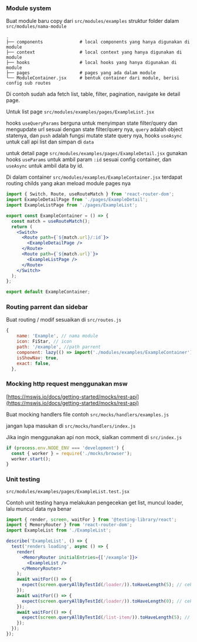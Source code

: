 ### Module system

Buat module baru copy dari `src/modules/examples`
struktur folder dalam `src/modules/nama-module`
```
.
├── components              # local components yang hanya digunakan di module
├── context                 # local context yang hanya digunakan di module
├── hooks                   # local hooks yang hanya digunakan di module
├── pages                   # pages yang ada dalam module
└── ModuleContainer.jsx     # bentuk container dari module, berisi config sub routes
```

Di contoh sudah ada fetch list, table, filter, pagination, navigate ke detail page.

Untuk list page `src/modules/examples/pages/ExampleList.jsx`

hooks `useQueryParams` berguna untuk menyimpan state filter/query dan mengupdate url sesuai dengan state filter/query nya, `query` adalah object statenya, dan `push` adalah fungsi mutate state query nya, hooks `useAsync` untuk call api list dan simpan di `data`

untuk detail page `src/modules/examples/pages/ExampleDetail.jsx` gunakan hooks `useParams` untuk ambil param `:id` sesuai config container, dan `useAsync` untuk ambil data by id.

Di dalam container `src/modules/examples/ExampleContainer.jsx` terdapat routing childs yang akan meload module pages nya

```jsx
import { Switch, Route, useRouteMatch } from 'react-router-dom';
import ExampleDetailPage from './pages/ExampleDetail';
import ExampleListPage from './pages/ExampleList';

export const ExampleContainer = () => {
  const match = useRouteMatch();
  return (
    <Switch>
      <Route path={`${match.url}/:id`}>
        <ExampleDetailPage />
      </Route>
      <Route path={`${match.url}`}>
        <ExampleListPage />
      </Route>
    </Switch>
  );
};

export default ExampleContainer;
```

### Routing parrent dan sidebar

Buat routing / modif sesuaikan di `src/routes.js`

```jsx
{
    name: 'Example', // nama module
    icon: FiStar, // icon
    path: '/example', //path parrent
    component: lazy(() => import('./modules/examples/ExampleContainer')),
    isShowNav: true,
    exact: false,
  },
```

### Mocking http request menggunakan msw

[https://mswjs.io/docs/getting-started/mocks/rest-api](https://mswjs.io/docs/getting-started/mocks/rest-api)

Buat mocking handlers file contoh `src/mocks/handlers/examples.js`

jangan lupa masukan di `src/mocks/handlers/index.js`

Jika ingin menggunakan api non mock, sialkan comment di `src/index.js`

```jsx
if (process.env.NODE_ENV === 'development') {
  const { worker } = require('./mocks/browser');
  worker.start();
}
```

### Unit testing

`src/modules/examples/pages/ExampleList.test.jsx`

Contoh unit testing hanya melakukan pengecekan get list, muncul loader, lalu muncul data nya benar

```jsx
import { render, screen, waitFor } from '@testing-library/react';
import { MemoryRouter } from 'react-router-dom';
import ExampleList from './ExampleList';

describe('ExampleList', () => {
  test('renders loading', async () => {
    render(
      <MemoryRouter initialEntries={['/example']}>
        <ExampleList />
      </MemoryRouter>
    );
    await waitFor(() => {
      expect(screen.queryAllByTestId(/loader/)).toHaveLength(5); // cek ada loader
    });
    await waitFor(() => {
      expect(screen.queryAllByTestId(/loader/)).toHaveLength(0); // cek loader hilang
    });
    await waitFor(() => {
      expect(screen.queryAllByTestId(/list-item/)).toHaveLength(5); // cek sudah ada datanya
    });
  });
});
```
